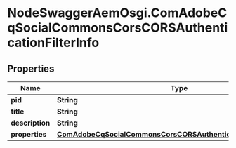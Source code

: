 # NodeSwaggerAemOsgi.ComAdobeCqSocialCommonsCorsCORSAuthenticationFilterInfo

## Properties
Name | Type | Description | Notes
------------ | ------------- | ------------- | -------------
**pid** | **String** |  | [optional] 
**title** | **String** |  | [optional] 
**description** | **String** |  | [optional] 
**properties** | [**ComAdobeCqSocialCommonsCorsCORSAuthenticationFilterProperties**](ComAdobeCqSocialCommonsCorsCORSAuthenticationFilterProperties.md) |  | [optional] 


